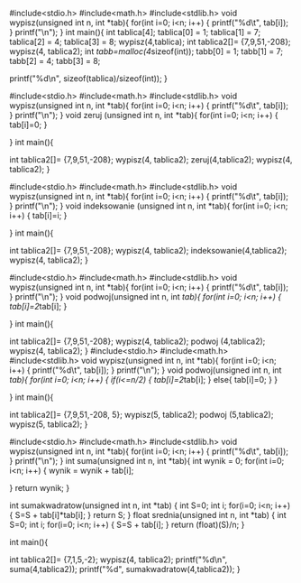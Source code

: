 #include<stdio.h>
#include<math.h>
#include<stdlib.h>
void wypisz(unsigned int n, int *tab){
for(int i=0; i<n; i++)
{
    printf("%d\t", tab[i]);
}
printf("\n");
}
int main(){
int tablica[4];
tablica[0] = 1;
tablica[1] = 7;
tablica[2] = 4;
tablica[3] = 8;
wypisz(4,tablica);
int tablica2[]= {7,9,51,-208};
wypisz(4, tablica2);
int *tabb=malloc(4*sizeof(int));
tabb[0] = 1;
tabb[1] = 7;
tabb[2] = 4;
tabb[3] = 8;

printf("%d\n", sizeof(tablica)/sizeof(int));
}


#include<stdio.h>
#include<math.h>
#include<stdlib.h>
void wypisz(unsigned int n, int *tab){
for(int i=0; i<n; i++)
{
    printf("%d\t", tab[i]);
}
printf("\n");
}
void zeruj (unsigned int n, int *tab){
for(int i=0; i<n; i++)
{
    tab[i]=0;
}

}
int main(){

int tablica2[]= {7,9,51,-208};
wypisz(4, tablica2);
zeruj(4,tablica2);
wypisz(4, tablica2);
}


#include<stdio.h>
#include<math.h>
#include<stdlib.h>
void wypisz(unsigned int n, int *tab){
for(int i=0; i<n; i++)
{
    printf("%d\t", tab[i]);
}
printf("\n");
}
void indeksowanie (unsigned int n, int *tab){
for(int i=0; i<n; i++)
{
    tab[i]=i;
}

}
int main(){

int tablica2[]= {7,9,51,-208};
wypisz(4, tablica2);
indeksowanie(4,tablica2);
wypisz(4, tablica2);
}


#include<stdio.h>
#include<math.h>
#include<stdlib.h>
void wypisz(unsigned int n, int *tab){
for(int i=0; i<n; i++)
{
    printf("%d\t", tab[i]);
}
printf("\n");
}
void podwoj(unsigned int n, int *tab){
for(int i=0; i<n; i++)
{
    tab[i]=2*tab[i];
}

}
int main(){

int tablica2[]= {7,9,51,-208};
wypisz(4, tablica2);
podwoj (4,tablica2);
wypisz(4, tablica2);
}
#include<stdio.h>
#include<math.h>
#include<stdlib.h>
void wypisz(unsigned int n, int *tab){
for(int i=0; i<n; i++)
{
    printf("%d\t", tab[i]);
}
printf("\n");
}
void podwoj(unsigned int n, int *tab){
for(int i=0; i<n; i++)
{
   if(i<=n/2)
   {
           tab[i]=2*tab[i];
   }
else{
    tab[i]=0;
}
}

}
int main(){

int tablica2[]= {7,9,51,-208, 5};
wypisz(5, tablica2);
podwoj (5,tablica2);
wypisz(5, tablica2);
}

#include<stdio.h>
#include<math.h>
#include<stdlib.h>
void wypisz(unsigned int n, int *tab){
for(int i=0; i<n; i++)
{
    printf("%d\t", tab[i]);
}
printf("\n");
}
int suma(unsigned int n, int *tab){
    int wynik = 0;
for(int i=0; i<n; i++)
{
    wynik = wynik + tab[i];

}
return wynik;
}

int sumakwadratow(unsigned int n, int *tab)
{
    int S=0;
    int i;
    for(i=0; i<n; i++)
    {
        S=S + tab[i]*tab[i];
    }
    return S;
}
float srednia(unsigned int n, int *tab)
{
    int S=0;
    int i;
    for(i=0; i<n; i++)
    {
        S=S + tab[i];
    }
    return (float)(S)/n;
}

int main(){

int tablica2[]= {7,1,5,-2};
wypisz(4, tablica2);
 printf("%d\n", suma(4,tablica2));
  printf("%d", sumakwadratow(4,tablica2));
}

